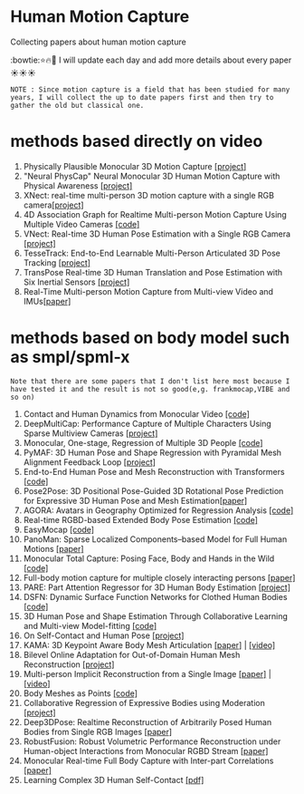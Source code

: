 # Human Motion Capture
Collecting papers about human motion capture

:bowtie::star::fire::muscle: I will update each day and add more details about every paper :sunny::sunny::sunny:

`NOTE : Since motion capture is a field that has been studied for many years, I will collect the up to date papers first and then try to gather the old but classical one.`
# methods based directly on video
1. Physically Plausible Monocular 3D Motion Capture [[project]](http://gvv.mpi-inf.mpg.de/projects/PhysCap/)
2. "Neural PhysCap" Neural Monocular 3D Human Motion Capture with Physical Awareness [[project]](http://gvv.mpi-inf.mpg.de/projects/PhysAware/)
3. XNect: real-time multi-person 3D motion capture with a single RGB camera[[project]](http://gvv.mpi-inf.mpg.de/projects/XNect/)
4. 4D Association Graph for Realtime Multi-person Motion Capture Using Multiple Video Cameras [[code]](https://github.com/zhangyux15/4d_association)
5. VNect: Real-time 3D Human Pose Estimation with a Single RGB Camera [[project]](http://gvv.mpi-inf.mpg.de/projects/VNect/)
6. TesseTrack: End-to-End Learnable Multi-Person Articulated 3D Pose Tracking [[project]](http://www.cs.cmu.edu/~ILIM/projects/IM/TesseTrack/)
7. TransPose Real-time 3D Human Translation and Pose Estimation with Six Inertial Sensors [[project]](https://xinyu-yi.github.io/TransPose/?utm_source=catalyzex.com)
8. Real-Time Multi-person Motion Capture from Multi-view Video and IMUs[[paper]](https://link.springer.com/content/pdf/10.1007/s11263-019-01270-5.pdf)

# methods based on body model such as smpl/spml-x
`Note that there are some papers that I don't list here most because I have tested it and the result is not so good(e,g. frankmocap,VIBE and so on) `
1. Contact and Human Dynamics from Monocular Video [[code]](https://github.com/davrempe/contact-human-dynamics)
2. DeepMultiCap: Performance Capture of Multiple Characters Using Sparse Multiview Cameras [[project]](http://www.liuyebin.com/dmc/dmc.html)
3. Monocular, One-stage, Regression of Multiple 3D People [[code]](https://github.com/Arthur151/ROMP)
4. PyMAF: 3D Human Pose and Shape Regression with Pyramidal Mesh Alignment Feedback Loop [[project]](https://hongwenzhang.github.io/pymaf/)
5. End-to-End Human Pose and Mesh Reconstruction with Transformers [[code]](https://github.com/microsoft/MeshTransformer)
6. Pose2Pose: 3D Positional Pose-Guided 3D Rotational Pose Prediction for Expressive 3D Human Pose and Mesh Estimation[[paper]](https://arxiv.org/pdf/2011.11534.pdf)
7. AGORA: Avatars in Geography Optimized for Regression Analysis [[code]](https://github.com/pixelite1201/agora_evaluation)
8. Real-time RGBD-based Extended Body Pose Estimation [[code]](https://github.com/rmbashirov/rgbd-kinect-pose)
9. EasyMocap [[code]](https://github.com/zju3dv/EasyMocap)
10. PanoMan: Sparse Localized Components–based Model for Full Human Motions [[paper]](https://dl.acm.org/doi/10.1145/3447244)
11. Monocular Total Capture: Posing Face, Body and Hands in the Wild [[code]](https://github.com/CMU-Perceptual-Computing-Lab/MonocularTotalCapture)
12. Full-body motion capture for multiple closely interacting persons [[paper]](http://cic.tju.edu.cn/faculty/likun/GM.pdf)
13. PARE: Part Attention Regressor for 3D Human Body Estimation [[project]](https://pare.is.tue.mpg.de/)
14. DSFN: Dynamic Surface Function Networks for Clothed Human Bodies [[code]](https://github.com/andreiburov/DSFN?utm_source=catalyzex.com)
15. 3D Human Pose and Shape Estimation Through Collaborative Learning and Multi-view Model-fitting [[code]](https://github.com/leezhongguo/MVSPIN_NEW)
16. On Self-Contact and Human Pose [[project]](https://tuch.is.tue.mpg.de/)
17. KAMA: 3D Keypoint Aware Body Mesh Articulation [[paper]](https://arxiv.org/pdf/2104.13502.pdf) | [[video]](https://www.youtube.com/watch?v=mPikZEIpUE0)
18. Bilevel Online Adaptation for Out-of-Domain Human Mesh Reconstruction [[project]](https://sites.google.com/view/humanmeshboa)
19. Multi-person Implicit Reconstruction from a Single Image [[paper]](https://openaccess.thecvf.com/content/CVPR2021/papers/Mustafa_Multi-Person_Implicit_Reconstruction_From_a_Single_Image_CVPR_2021_paper.pdf) | [[video]](https://www.youtube.com/watch?v=zElti-xPSQg)
20. Body Meshes as Points [[code]](https://github.com/jfzhang95/BMP)
21. Collaborative Regression of Expressive Bodies using Moderation [[project]](https://pixie.is.tue.mpg.de/)
22. Deep3DPose: Realtime Reconstruction of Arbitrarily Posed Human Bodies from Single RGB Images [[paper]](https://arxiv.org/pdf/2106.11536.pdf)
23. RobustFusion: Robust Volumetric Performance Reconstruction under Human-object Interactions from Monocular RGBD Stream [[paper]](https://arxiv.org/pdf/2104.14837.pdf)
24. Monocular Real-time Full Body Capture with Inter-part Correlations [[paper]](https://openaccess.thecvf.com/content/CVPR2021/papers/Zhou_Monocular_Real-Time_Full_Body_Capture_With_Inter-Part_Correlations_CVPR_2021_paper.pdf)
25. Learning Complex 3D Human Self-Contact [[pdf]](https://arxiv.org/pdf/2012.10366.pdf)
